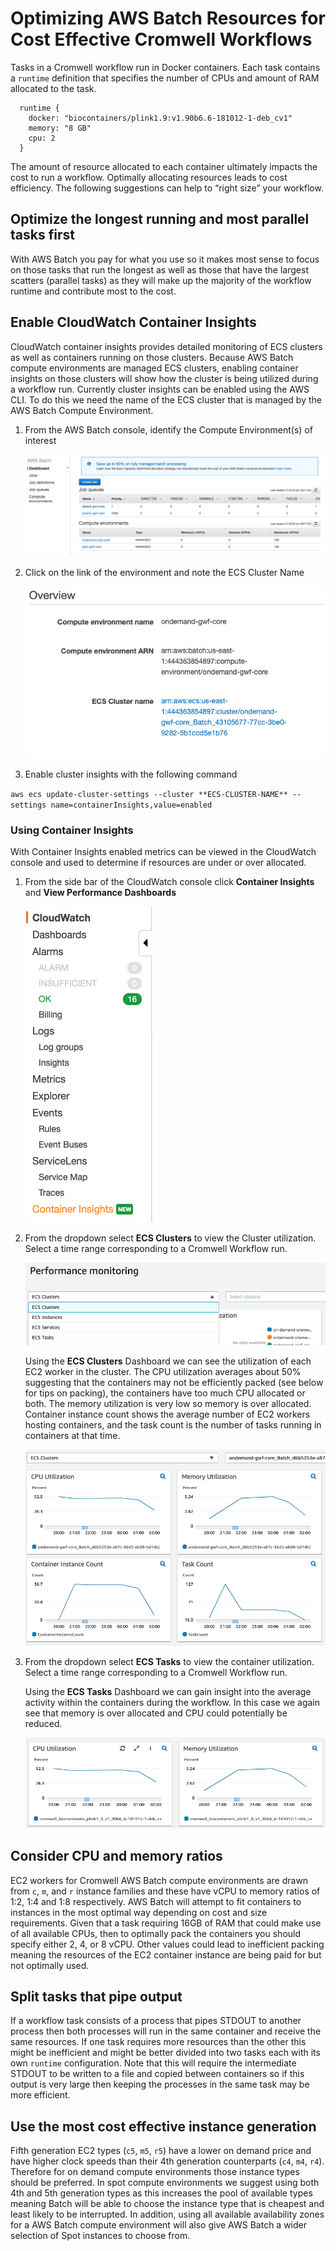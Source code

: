 # Optimizing AWS Batch Resources for Cost Effective Cromwell Workflows

Tasks in a Cromwell workflow run in Docker containers. Each task contains a `runtime` definition that specifies the 
number of CPUs and amount of RAM allocated to the task. 

```
  runtime {
    docker: "biocontainers/plink1.9:v1.90b6.6-181012-1-deb_cv1"
    memory: "8 GB"
    cpu: 2
  }
```

The amount of resource allocated to each container ultimately impacts the cost to run a workflow. Optimally allocating 
resources leads to cost efficiency. The following suggestions can help to “right size” your workflow.

## Optimize the longest running and most parallel tasks first

With AWS Batch you pay for what you use so it makes most sense to focus on those tasks that run the longest as well as those 
that have the largest scatters (parallel tasks) as they will make up the majority of the workflow runtime and contribute
 most to the cost.

## Enable CloudWatch Container Insights

CloudWatch container insights provides detailed monitoring of ECS clusters as well as containers running on those 
clusters. Because AWS Batch compute environments are managed ECS clusters, enabling container insights on those 
clusters will show how the cluster is being utilized during a workflow run. Currently cluster insights can be enabled 
using the AWS CLI. To do this we need the name of the ECS cluster that is managed by the AWS Batch Compute Environment.


1. From the AWS Batch console, identify the Compute Environment(s) of interest
    
    ![ScreenShot1](images/ScreenShot1.png)
1. Click on the link of the environment and note the ECS Cluster Name
    
    ![ScreenShot2](images/ScreenShot1a.png)
1. Enable cluster insights with the following command

`aws ecs update-cluster-settings --cluster **ECS-CLUSTER-NAME** --settings name=containerInsights,value=enabled`

### Using Container Insights

With Container Insights enabled metrics can be viewed in the CloudWatch console and used to determine if resources are 
under or over allocated.

1. From the side bar of the CloudWatch console click **Container Insights** and **View Performance Dashboards**

    ![ScreenShot3](images/ScreenShot2.png)

1. From the dropdown select **ECS Clusters** to view the Cluster utilization. Select a time range corresponding to a 
Cromwell Workflow run.

    ![Screen Shot3](images/ScreenShot3.png)
    
    Using the **ECS Clusters** Dashboard we can see the utilization of each EC2 worker in the cluster. The CPU 
    utilization averages about 50% suggesting that the containers may not be efficiently packed (see below for tips on
     packing), the containers have too much CPU allocated or both. The memory utilization is very low so memory 
     is over allocated. Container instance count shows the average number of EC2 workers hosting containers, 
     and the task count is the number of tasks running in containers at that time.
     
    ![Cluster Dashboard](images/ClusterDashboard.png)
    
1. From the dropdown select **ECS Tasks** to view the container utilization. Select a time range corresponding to a 
Cromwell Workflow run.
    
    Using the **ECS Tasks** Dashboard we can gain insight into the average activity within the containers during 
    the workflow. In this case we again see that memory is over allocated and CPU could potentially be reduced.
    
    ![Tasks Dashboard](images/TaskDashboard.png)

## Consider CPU and memory ratios

EC2 workers for Cromwell AWS Batch compute environments are drawn from `c`, `m`, and `r` instance families and these 
have vCPU to memory ratios of 1:2, 1:4 and 1:8 respectively. AWS Batch will attempt to fit containers to instances in 
the most optimal way depending on cost and size requirements. Given that a task requiring 16GB of RAM that could make 
use of all available CPUs, then to optimally pack the containers you should specify either 2, 4, or 8 vCPU. Other 
values could lead to inefficient packing meaning the resources of the EC2 container instance are being paid for but 
not optimally used.

## Split tasks that pipe output

If a workflow task consists of a process that pipes STDOUT to another process then both processes will run in the same 
container and receive the same resources. If one task requires more resources than the other this might be inefficient 
and  might be better divided into two tasks each with its own `runtime` configuration. Note that this will require the 
intermediate STDOUT to be written to a file and copied between containers so if this output is very large then keeping 
the processes in the same task may be more efficient.

## Use the most cost effective instance generation

Fifth generation EC2 types (`c5`, `m5`, `r5`) have a lower on demand price and have higher clock speeds than their 4th 
generation counterparts (`c4`, `m4`, `r4`). Therefore for on demand compute environments those instance types should be 
preferred. In spot compute environments we suggest using both 4th and 5th generation types as this increases the pool of
 available types meaning Batch will be able to choose the instance type that is cheapest and least likely to be 
 interrupted. In addition, using all available availability zones for a AWS Batch compute environment will also give 
 AWS Batch a wider selection of Spot instances to choose from.
 
